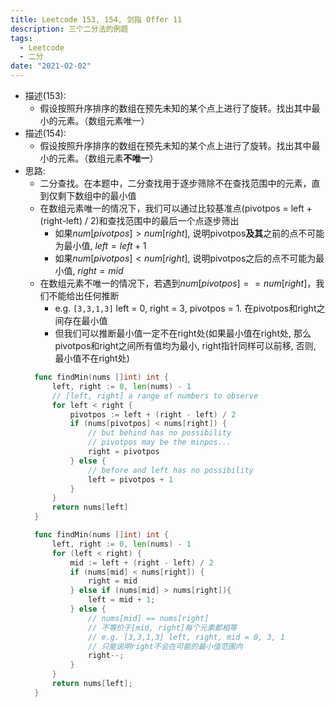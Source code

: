 ```yaml
---
title: Leetcode 153, 154, 剑指 Offer 11
description: 三个二分法的例题
tags:
  - Leetcode
  - 二分
date: "2021-02-02"
---
```

* 描述(153):
  * 假设按照升序排序的数组在预先未知的某个点上进行了旋转。找出其中最小的元素。（数组元素唯一）
* 描述(154):
  * 假设按照升序排序的数组在预先未知的某个点上进行了旋转。找出其中最小的元素。（数组元素**不唯一**）
* 思路:
  * 二分查找。在本题中，二分查找用于逐步筛除不在查找范围中的元素，直到仅剩下数组中的最小值
  * 在数组元素唯一的情况下，我们可以通过比较基准点(pivotpos = left + (right-left) / 2)和查找范围中的最后一个点逐步筛出
    * 如果$num[pivotpos] > num[right]$, 说明pivotpos**及其**之前的点不可能为最小值, $left = left + 1$
    * 如果$num[pivotpos] < num[right]$, 说明pivotpos之后的点不可能为最小值, $right = mid$
  * 在数组元素不唯一的情况下，若遇到$num[pivotpos] == num[right]$，我们不能给出任何推断
    * e.g. `[3,3,1,3]` left = 0, right = 3, pivotpos = 1. 在pivotpos和right之间存在最小值
    * 但我们可以推断最小值一定不在right处(如果最小值在right处, 那么pivotpos和right之间所有值均为最小, right指针同样可以前移, 否则, 最小值不在right处)
  ```go
    func findMin(nums []int) int {
        left, right := 0, len(nums) - 1
        // [left, right] a range of numbers to observe
        for left < right {
            pivotpos := left + (right - left) / 2
            if (nums[pivotpos] < nums[right]) {
                // but behind has no possibility
                // pivotpos may be the minpos...
                right = pivotpos
            } else {
                // before and left has no possibility
                left = pivotpos + 1
            }
        }
        return nums[left]
    }
  ```
  ```go
    func findMin(nums []int) int {
        left, right := 0, len(nums) - 1
        for (left < right) {
            mid := left + (right - left) / 2
            if (nums[mid] < nums[right]) {
                right = mid
            } else if (nums[mid] > nums[right]){
                left = mid + 1;
            } else {
                // nums[mid] == nums[right] 
                // 不等价于[mid, right]每个元素都相等
                // e.g. [3,3,1,3] left, right, mid = 0, 3, 1
                // 只能说明right不会在可能的最小值范围内
                right--;
            }
        }
        return nums[left];
    }
  ```